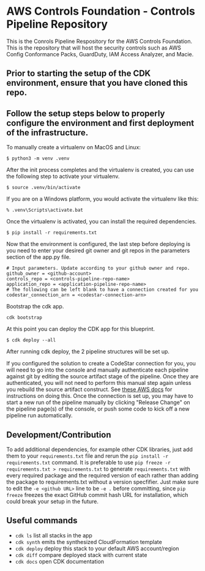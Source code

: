 # AWS Controls Foundation - Controls Pipeline Repository

This is the Conrols Pipeline Respository for the AWS Controls Foundation. This
is the repository that will host the security controls such as AWS Config
Conformance Packs, GuardDuty, IAM Access Analyzer, and Macie.

## Prior to starting the setup of the CDK environment, ensure that you have cloned this repo.

## Follow the setup steps below to properly configure the environment and first deployment of the infrastructure.

To manually create a virtualenv on MacOS and Linux:

```
$ python3 -m venv .venv
```

After the init process completes and the virtualenv is created, you can use the following
step to activate your virtualenv.

```
$ source .venv/bin/activate
```

If you are on a Windows platform, you would activate the virtualenv like this:

```
% .venv\Scripts\activate.bat
```

Once the virtualenv is activated, you can install the required dependencies.

```
$ pip install -r requirements.txt
```

Now that the environment is configured, the last step before deploying is you
need to enter your desired git owner and git repos in the parameters section of
the app.py file.

```
# Input parameters. Update according to your github owner and repo.
github_owner = <github-account>
controls_repo = <controls-pipeline-repo-name>
application_repo = <application-pipeline-repo-name>
# The following can be left blank to have a connection created for you
codestar_connection_arn = <codestar-connection-arn>
```

Bootstrap the cdk app.

```
cdk bootstrap
```

At this point you can deploy the CDK app for this blueprint.

```
$ cdk deploy --all
```

After running cdk deploy, the 2 pipeline structures will be set up.

If you configured the solution to create a CodeStar connection for you, you will
need to go into the console and manually authenticate each pipeline against git
by editing the source artifact stage of the pipeline. Once they are
authenticated, you will not need to perform this manual step again unless you
rebuild the source artifact construct. See [these AWS docs](https://docs.aws.amazon.com/dtconsole/latest/userguide/connections-update.html) for instructions on doing this. Once the connection is set up, you may have to start a new run of the pipeline manually by clicking
"Release Change" on the pipeline page(s) of the console, or push some code to
kick off a new pipeline run automatically.

## Development/Contribution

To add additional dependencies, for example other CDK libraries, just add
them to your `requirements.txt` file and rerun the `pip install -r requirements.txt`
command. It is preferable to use `pip freeze -r requirements.txt > requirements.txt`
to generate `requirements.txt` with every required package and the required
version of each rather than adding the package to requirements.txt without a
version specfifier. Just make sure to edit the `-e <github URL>` line to be `-e .`
before committing, since `pip freeze` freezes the exact GitHub commit hash URL for
installation, which could break your setup in the future.

## Useful commands

 * `cdk ls`          list all stacks in the app
 * `cdk synth`       emits the synthesized CloudFormation template
 * `cdk deploy`      deploy this stack to your default AWS account/region
 * `cdk diff`        compare deployed stack with current state
 * `cdk docs`        open CDK documentation
